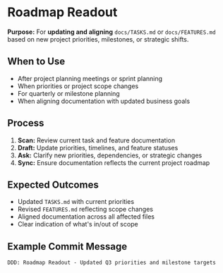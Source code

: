 # Roadmap Readout

**Purpose:** For **updating and aligning** `docs/TASKS.md` or `docs/FEATURES.md` based on new project priorities, milestones, or strategic shifts.

## When to Use
- After project planning meetings or sprint planning
- When priorities or project scope changes
- For quarterly or milestone planning
- When aligning documentation with updated business goals

## Process
1. **Scan:** Review current task and feature documentation
2. **Draft:** Update priorities, timelines, and feature statuses
3. **Ask:** Clarify new priorities, dependencies, or strategic changes
4. **Sync:** Ensure documentation reflects the current project roadmap

## Expected Outcomes
- Updated `TASKS.md` with current priorities
- Revised `FEATURES.md` reflecting scope changes
- Aligned documentation across all affected files
- Clear indication of what's in/out of scope

## Example Commit Message
`DDD: Roadmap Readout - Updated Q3 priorities and milestone targets`
